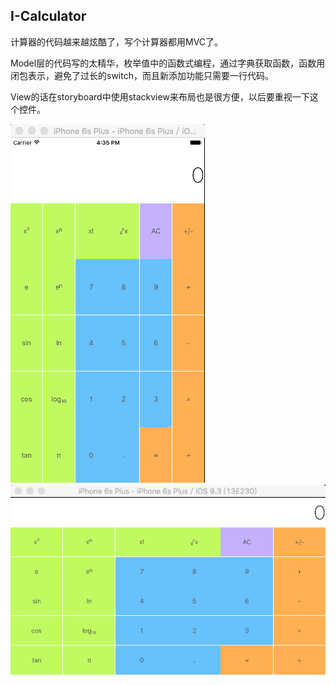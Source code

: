 ## I-Calculator
计算器的代码越来越炫酷了，写个计算器都用MVC了。

Model层的代码写的太精华，枚举值中的函数式编程，通过字典获取函数，函数用闭包表示，避免了过长的switch，而且新添加功能只需要一行代码。

View的话在storyboard中使用stackview来布局也是很方便，以后要重视一下这个控件。

![](1.png)
![](2.png)
